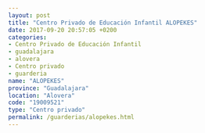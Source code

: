 ```yaml
---
layout: post
title: "Centro Privado de Educación Infantil ALOPEKES"
date: 2017-09-20 20:57:05 +0200
categories:
- Centro Privado de Educación Infantil
- guadalajara
- alovera
- Centro privado
- guarderia
name: "ALOPEKES"
province: "Guadalajara"
location: "Alovera"
code: "19009521"
type: "Centro privado"
permalink: /guarderias/alopekes.html
---
```

